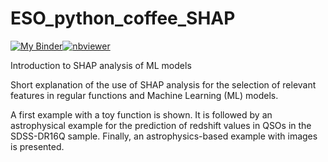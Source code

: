 # ESO_python_coffee_SHAP

[![My Binder](https://mybinder.org/badge.svg)](https://mybinder.org/v2/gh/racarvajal/ESO_python_coffee_SHAP/main?filepath=Intro_SHAP.ipynb)[![nbviewer](https://img.shields.io/badge/view%20in-nbviewer-orange)](https://nbviewer.org/github/racarvajal/ESO_python_coffee_SHAP/blob/main/Intro_SHAP.ipynb)

Introduction to SHAP analysis of ML models

Short explanation of the use of SHAP analysis for the selection of relevant features in regular functions and Machine Learning (ML) models.

A first example with a toy function is shown. It is followed by an astrophysical example for the prediction of redshift values in QSOs in the SDSS-DR16Q sample. Finally, an astrophysics-based example with images is presented.

